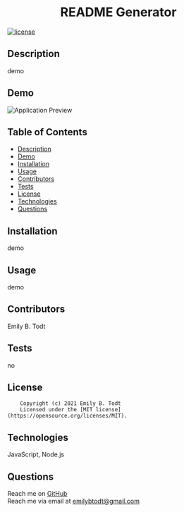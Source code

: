  
  <h1 align="center">README Generator</h1>

  [![license](https://img.shields.io/static/v1?label=license&message=MIT&color=yellow)](https://opensource.org/licenses/MIT)

  ## Description
  demo

  ## Demo

  ![Application Preview](./assets/demo.gif)

  ## Table of Contents

  - [Description](#description)
  - [Demo](#demo)
  - [Installation](#installation)
  - [Usage](#usage)
  - [Contributors](#contributors)
  - [Tests](#tests)
  - [License](#license)
  - [Technologies](#technologies)
  - [Questions](#questions)
  
  ## Installation
  demo

  ## Usage
  demo

  ## Contributors
  Emily B. Todt

  ## Tests
  no

  ## License
  
        Copyright (c) 2021 Emily B. Todt 
        Licensed under the [MIT license](https://opensource.org/licenses/MIT).
      

  ## Technologies
  JavaScript, Node.js

  ## Questions
  Reach me on [GitHub](https://www.github.com/todtsies)  
  Reach me via email at <emilybtodt@gmail.com>
